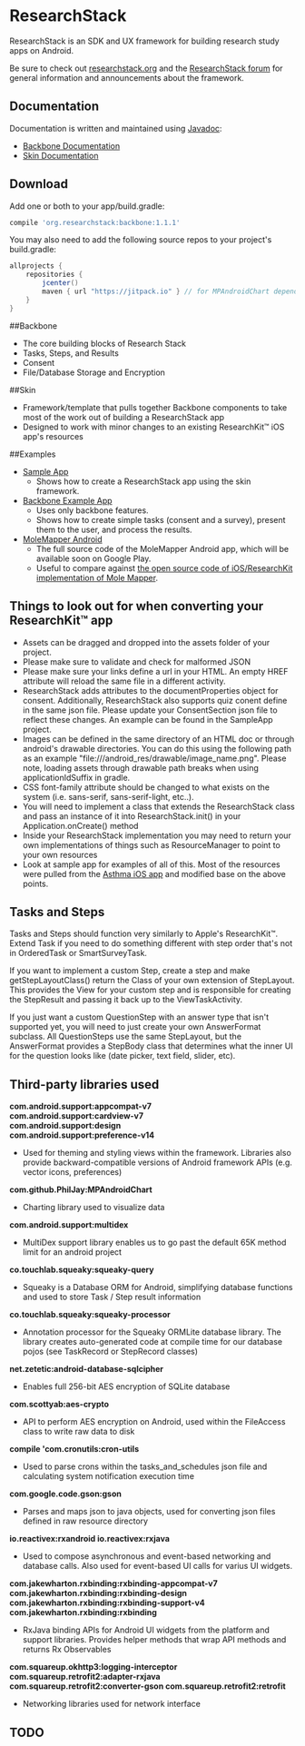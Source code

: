 # ResearchStack

ResearchStack is an SDK and UX framework for building research study apps on Android.

Be sure to check out [researchstack.org](http://researchstack.org/) and the [ResearchStack forum](https://groups.google.com/forum/#!forum/researchstack) for general information and announcements about the framework.

## Documentation

Documentation is written and maintained using [Javadoc](http://www.oracle.com/technetwork/java/javase/documentation/index-jsp-135444.html):
- [Backbone Documentation](http://researchstack.org/documentation/backbone/)
- [Skin Documentation](http://researchstack.org/documentation/skin/)

## Download
Add one or both to your app/build.gradle:
```groovy
compile 'org.researchstack:backbone:1.1.1'
```

You may also need to add the following source repos to your project's build.gradle:
```groovy
allprojects {
    repositories {
        jcenter()
        maven { url "https://jitpack.io" } // for MPAndroidChart dependency, not on jcenter yet
    }
}
```

##Backbone
- The core building blocks of Research Stack
- Tasks, Steps, and Results
- Consent
- File/Database Storage and Encryption

##Skin
- Framework/template that pulls together Backbone components to take most of the work out of building a ResearchStack app
- Designed to work with minor changes to an existing ResearchKit™ iOS app's resources

##Examples
- [Sample App](https://github.com/ResearchStack/SampleApp)
  * Shows how to create a ResearchStack app using the skin framework.
- [Backbone Example App](https://github.com/ResearchStack/BackboneExampleApp)
  * Uses only backbone features.
  * Shows how to create simple tasks (consent and a survey), present them to the user, and process the results.
- [MoleMapper Android](https://github.com/ResearchStack/MoleMapperAndroid)
  * The full source code of the MoleMapper Android app, which will be available soon on Google Play.
  * Useful to compare against [the open source code of iOS/ResearchKit implementation of Mole Mapper](https://github.com/Sage-Bionetworks/MoleMapper).

## Things to look out for when converting your ResearchKit™ app

- Assets can be dragged and dropped into the assets folder of your project.
- Please make sure to validate and check for malformed JSON
- Please make sure your links define a url in your HTML. An empty HREF attribute will reload the same file in a different activity.
- ResearchStack adds attributes to the documentProperties object for consent. Additionally, ResearchStack also supports quiz conent define in the same json file. Please update your ConsentSection json file to reflect these changes. An example can be found in the SampleApp project.
- Images can be defined in the same directory of an HTML doc or through android's drawable directories. You can do this using the following path as an example "file:///android_res/drawable/image_name.png". Please note, loading assets through drawable path breaks when using applicationIdSuffix in gradle.
- CSS font-family attribute should be changed to what exists on the system (i.e. sans-serif, sans-serif-light, etc..).
- You will need to implement a class that extends the ResearchStack class and pass an instance of it into ResearchStack.init() in your Application.onCreate() method
- Inside your ResearchStack implementation you may need to return your own implementations of things such as ResourceManager to point to your own resources
- Look at sample app for examples of all of this. Most of the resources were pulled from the [Asthma iOS app](https://github.com/researchkit/AsthmaHealth) and modified base on the above points.

## Tasks and Steps

Tasks and Steps should function very similarly to Apple's ResearchKit™. Extend Task if you need to do something different with step order that's not in OrderedTask or SmartSurveyTask.

If you want to implement a custom Step, create a step and make getStepLayoutClass() return the Class of your own extension of StepLayout. This provides the View for your custom step and is responsible for creating the StepResult and passing it back up to the ViewTaskActivity.

If you just want a custom QuestionStep with an answer type that isn't supported yet, you will need to just create your own AnswerFormat subclass. All QuestionSteps use the same StepLayout, but the AnswerFormat provides a StepBody class that determines what the inner UI for the question looks like (date picker, text field, slider, etc).

## Third-party libraries used

<b>
com.android.support:appcompat-v7<br />
com.android.support:cardview-v7<br />
com.android.support:design<br />
com.android.support:preference-v14
</b>

- Used for theming and styling views within the framework. Libraries also provide backward-compatible versions of Android framework APIs (e.g. vector icons, preferences)

<b>com.github.PhilJay:MPAndroidChart</b>

- Charting library used to visualize data

<b>com.android.support:multidex</b>

- MultiDex support library enables us to go past the default 65K method limit for an android project

<b>
co.touchlab.squeaky:squeaky-query
</b>

- Squeaky is a Database ORM for Android, simplifying database functions and used to store Task / Step result information

<b>
co.touchlab.squeaky:squeaky-processor
</b>

-  Annotation processor for the Squeaky ORMLite database library. The library creates auto-generated code at compile time for our database pojos (see TaskRecord or StepRecord classes)

<b>
net.zetetic:android-database-sqlcipher
</b>

- Enables full 256-bit AES encryption of SQLite database

<b>
com.scottyab:aes-crypto
</b>

-  API to perform AES encryption on Android, used within the FileAccess class to write raw data to disk

<b>
compile 'com.cronutils:cron-utils
</b>

- Used to parse crons within the tasks_and_schedules json file and calculating system notification execution time

<b>
com.google.code.gson:gson
</b>

- Parses and maps json to java objects, used for converting json files defined in raw resource directory

<b>
io.reactivex:rxandroid
io.reactivex:rxjava
</b>

- Used to compose asynchronous and event-based networking and database calls. Also used for event-based UI calls for varius UI widgets.

<b>
com.jakewharton.rxbinding:rxbinding-appcompat-v7<br />
com.jakewharton.rxbinding:rxbinding-design<br />
com.jakewharton.rxbinding:rxbinding-support-v4<br />
com.jakewharton.rxbinding:rxbinding
</b>

- RxJava binding APIs for Android UI widgets from the platform and support libraries. Provides helper methods that wrap API methods and returns Rx Observables

<b>
com.squareup.okhttp3:logging-interceptor
com.squareup.retrofit2:adapter-rxjava
com.squareup.retrofit2:converter-gson
com.squareup.retrofit2:retrofit
</b>

- Networking libraries used for network interface

## TODO